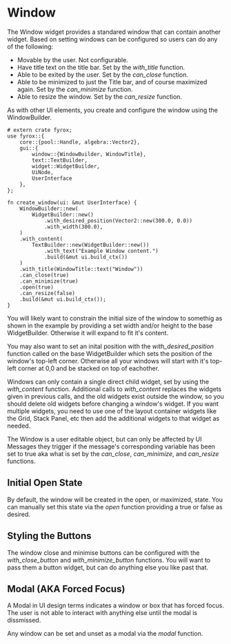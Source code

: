 # Window

The Window widget provides a standared window that can contain another widget. Based on setting windows can be configured
so users can do any of the following:

* Movable by the user. Not configurable.
* Have title text on the title bar. Set by the *with_title* function.
* Able to be exited by the user. Set by the *can_close* function.
* Able to be minimized to just the Title bar, and of course maximized again. Set by the *can_minimize* function.
* Able to resize the window. Set by the *can_resize* function.

As with other UI elements, you create and configure the window using the WindowBuilder.

```rust,no_run
# extern crate fyrox;
use fyrox::{
    core::{pool::Handle, algebra::Vector2},
    gui::{
        window::{WindowBuilder, WindowTitle}, 
        text::TextBuilder, 
        widget::WidgetBuilder, 
        UiNode, 
        UserInterface
    },
};

fn create_window(ui: &mut UserInterface) {
    WindowBuilder::new(
        WidgetBuilder::new()
            .with_desired_position(Vector2::new(300.0, 0.0))
            .with_width(300.0),
    )
    .with_content(
        TextBuilder::new(WidgetBuilder::new())
            .with_text("Example Window content.")
            .build(&mut ui.build_ctx())
    )
    .with_title(WindowTitle::text("Window"))
    .can_close(true)
    .can_minimize(true)
    .open(true)
    .can_resize(false)
    .build(&mut ui.build_ctx());
}
```

You will likely want to constrain the initial size of the window to somethig as shown in the example by providing a set
width and/or height to the base WidgetBuilder. Otherwise it will expand to fit it's content.

You may also want to set an inital position with the *with_desired_position* function called on the base WidgetBuilder 
which sets the position of the window's top-left corner. Otherwise all your windows will start with it's top-left corner
at 0,0 and be stacked on top of eachother.

Windows can only contain a single direct child widget, set by using the *with_content* function. 
Additional calls to *with_content* replaces the widgets given in previous calls, and the old widgets exist outside the 
window, so you should delete old widgets before changing a window's widget.  If you want multiple widgets, you need to 
use one of the layout container widgets like the Grid, Stack Panel, etc then add the additional widgets to that widget 
as needed.

The Window is a user editable object, but can only be affected by UI Messages they trigger if the message's corresponding
variable has been set to true aka what is set by the *can_close*, *can_minimize*, and *can_resize* functions.

## Initial Open State

By default, the window will be created in the open, or maximized, state. You can manually set this state via the *open*
function providing a true or false as desired.

## Styling the Buttons

The window close and minimise buttons can be configured with the *with_close_button* and *with_minimize_button* functions.
You will want to pass them a button widget, but can do anything else you like past that.

## Modal (AKA Forced Focus)

A Modal in UI design terms indicates a window or box that has forced focus. The user is not able to interact with anything 
else until the modal is dissmissed. 

Any window can be set and unset as a modal via the *modal* function.

